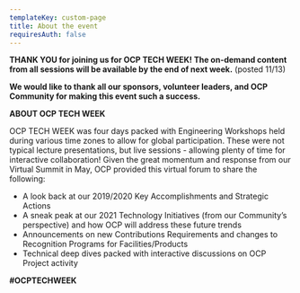 ```yaml
---
templateKey: custom-page
title: About the event
requiresAuth: false
---
```

**THANK YOU for joining us for OCP TECH WEEK! The on-demand content from all sessions will be available by the end of next week.** (posted 11/13)

**We would like to thank all our sponsors, volunteer leaders, and OCP Community for making this event such a success.**



**ABOUT OCP TECH WEEK**

OCP TECH WEEK was four days packed with Engineering Workshops held during various time zones to allow for global participation. These were not typical lecture presentations, but live sessions - allowing plenty of time for interactive collaboration! Given the great momentum and response from our Virtual Summit in May, OCP provided this virtual forum to share the following:

* A look back at our 2019/2020 Key Accomplishments and Strategic Actions
* A sneak peak at our 2021 Technology Initiatives (from our Community’s perspective) and how OCP will address these future trends
* Announcements on new Contributions Requirements and changes to Recognition Programs for Facilities/Products
* Technical deep dives packed with interactive discussions on OCP Project activity

**\#OCPTECHWEEK**
